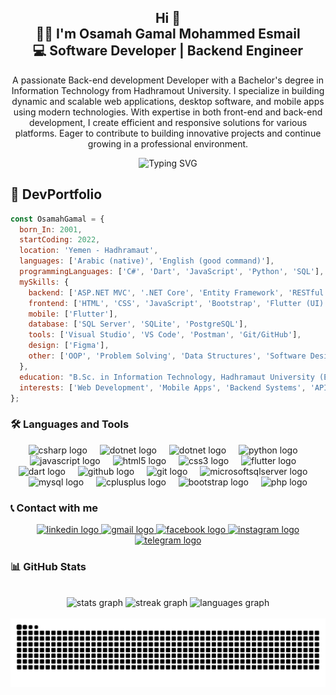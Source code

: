 <h2 align="center">Hi 👋<br>👨‍💻 I'm Osamah Gamal Mohammed Esmail<br>💻 Software Developer | Backend Engineer</h2>

<p align="center">
  A passionate Back-end development Developer with a Bachelor's degree in Information Technology from Hadhramout University. I specialize in building dynamic and scalable web applications, desktop software, and mobile apps using modern technologies. With expertise in both front-end and back-end development, I create efficient and responsive solutions for various platforms. Eager to contribute to building innovative projects and continue growing in a professional environment.
</p>

<p align="center">
  <img src="https://readme-typing-svg.herokuapp.com?font=Fira+Code&pause=1000&color=22D3EE&center=true&vCenter=true&width=435&lines=Passionate+Backend+Developer;Clean+Code+Advocate;Problem+Solver;Continuous+Learner" alt="Typing SVG" />
</p>


## 🚀 DevPortfolio

```javascript
const OsamahGamal = {
  born_In: 2001,
  startCoding: 2022,
  location: 'Yemen - Hadhramaut',
  languages: ['Arabic (native)', 'English (good command)'],
  programmingLanguages: ['C#', 'Dart', 'JavaScript', 'Python', 'SQL'],
  mySkills: {
    backend: ['ASP.NET MVC', '.NET Core', 'Entity Framework', 'RESTful APIs'],
    frontend: ['HTML', 'CSS', 'JavaScript', 'Bootstrap', 'Flutter (UI)'],
    mobile: ['Flutter'],
    database: ['SQL Server', 'SQLite', 'PostgreSQL'],
    tools: ['Visual Studio', 'VS Code', 'Postman', 'Git/GitHub'],
    design: ['Figma'],
    other: ['OOP', 'Problem Solving', 'Data Structures', 'Software Design Patterns'],
  },
  education: "B.Sc. in Information Technology, Hadhramaut University (Expected 2025)",
  interests: ['Web Development', 'Mobile Apps', 'Backend Systems', 'APIs', 'Exploring New Technologies']
};
```

### 🛠️ Languages and Tools

<div align="center">
  <img src="https://cdn.jsdelivr.net/gh/devicons/devicon/icons/csharp/csharp-original.svg" height="40" alt="csharp logo" />
  <img width="12" />
  <img src="https://cdn.jsdelivr.net/gh/devicons/devicon/icons/dotnetcore/dotnetcore-original.svg" height="40" alt="dotnet logo" />
  <img width="12" />
  <img src="https://cdn.jsdelivr.net/gh/devicons/devicon/icons/dot-net/dot-net-original.svg" height="40" alt="dotnet logo" />
  <img width="12" />
  <img src="https://cdn.jsdelivr.net/gh/devicons/devicon/icons/python/python-original.svg" height="40" alt="python logo" />
  <img width="12" />
  <img src="https://cdn.jsdelivr.net/gh/devicons/devicon/icons/javascript/javascript-original.svg" height="40" alt="javascript logo" />
  <img width="12" />
  <img src="https://cdn.jsdelivr.net/gh/devicons/devicon/icons/html5/html5-original.svg" height="40" alt="html5 logo" />
  <img width="12" />
  <img src="https://cdn.jsdelivr.net/gh/devicons/devicon/icons/css3/css3-original.svg" height="40" alt="css3 logo" />
  <img width="12" />
  <img src="https://cdn.jsdelivr.net/gh/devicons/devicon/icons/flutter/flutter-original.svg" height="40" alt="flutter logo" />
  <img width="12" />
  <img src="https://cdn.jsdelivr.net/gh/devicons/devicon/icons/dart/dart-original.svg" height="40" alt="dart logo" />
  <img width="12" />
  <img src="https://cdn.jsdelivr.net/gh/devicons/devicon/icons/github/github-original.svg" height="40" alt="github logo" />
  <img width="12" />
  <img src="https://cdn.jsdelivr.net/gh/devicons/devicon/icons/git/git-original.svg" height="40" alt="git logo" />
  <img width="12" />
  <img src="https://cdn.jsdelivr.net/gh/devicons/devicon/icons/microsoftsqlserver/microsoftsqlserver-plain.svg" height="40" alt="microsoftsqlserver logo" />
  <img width="12" />
  <img src="https://cdn.jsdelivr.net/gh/devicons/devicon/icons/mysql/mysql-original.svg" height="40" alt="mysql logo" />
  <img width="12" />
  <img src="https://cdn.jsdelivr.net/gh/devicons/devicon/icons/cplusplus/cplusplus-original.svg" height="40" alt="cplusplus logo" />
  <img width="12" />
  <img src="https://cdn.jsdelivr.net/gh/devicons/devicon/icons/bootstrap/bootstrap-original.svg" height="40" alt="bootstrap logo" />
  <img width="12" />
  <img src="https://cdn.jsdelivr.net/gh/devicons/devicon/icons/php/php-original.svg" height="40" alt="php logo" />
</div>

### 📞 Contact with me

<div align="center">
  <a href="https://www.linkedin.com/in/%D8%A3%D8%B3%D8%A7%D9%85%D8%A9-%D8%AC%D9%85%D8%A7%D9%84-%D9%85%D8%AD%D9%85%D8%AF-%D8%A7%D8%B3%D9%85%D8%A7%D8%B9%D9%8A%D9%84-07906326b?utm_source=share&utm_campaign=share_via&utm_content=profile&utm_medium=android_app" target="_blank">
    <img src="https://raw.githubusercontent.com/maurodesouza/profile-readme-generator/master/src/assets/icons/social/linkedin/default.svg" width="45" height="35" alt="linkedin logo" />
  </a>
  <a href="mailto:osamajamal2021@gmail.com" target="_blank">
    <img src="https://raw.githubusercontent.com/maurodesouza/profile-readme-generator/master/src/assets/icons/social/gmail/default.svg" width="45" height="35" alt="gmail logo" />
  </a>
  <a href="https://www.facebook.com/osamh.gamal.2001" target="_blank">
    <img src="https://raw.githubusercontent.com/maurodesouza/profile-readme-generator/master/src/assets/icons/social/facebook/default.svg" width="45" height="35" alt="facebook logo" />
  </a>
  <a href="https://www.instagram.com/osamah__gamal?igsh=YzZpcjB3ZGZpNjZ5" target="_blank">
    <img src="https://raw.githubusercontent.com/maurodesouza/profile-readme-generator/master/src/assets/icons/social/instagram/default.svg" width="45" height="35" alt="instagram logo" />
  </a>
  <a href="https://t.me/Osamah_Gamal_2001" target="_blank">
    <img src="https://raw.githubusercontent.com/maurodesouza/profile-readme-generator/master/src/assets/icons/social/telegram/default.svg" width="45" height="35" alt="telegram logo" />
  </a>
</div>

### 📊 GitHub Stats

<br clear="both">

<div align="center">
  <img src="https://github-readme-stats.vercel.app/api?username=Osamah-Gamal&hide_title=false&hide_rank=false&show_icons=true&include_all_commits=true&count_private=true&disable_animations=false&theme=radical&locale=en&hide_border=false" height="150" alt="stats graph" />
  <img src="https://streak-stats.demolab.com?user=Osamah-Gamal&locale=en&mode=daily&theme=radical&hide_border=false&border_radius=5" height="150" alt="streak graph" />
  <img src="https://github-readme-stats.vercel.app/api/top-langs?username=Osamah-Gamal&locale=en&hide_title=false&layout=compact&card_width=320&langs_count=5&theme=radical&hide_border=false" height="150" alt="languages graph" />
</div>

<br clear="both">

<img src="https://raw.githubusercontent.com/Osamah-Gamal/Osamah-Gamal/output/snake.svg" alt="Snake animation" />

